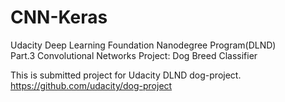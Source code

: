 # CNN-Keras
Udacity Deep Learning Foundation Nanodegree Program(DLND)  
Part.3 Convolutional Networks Project: Dog Breed Classifier  
 
This is submitted project for Udacity DLND dog-project.   
<https://github.com/udacity/dog-project>
